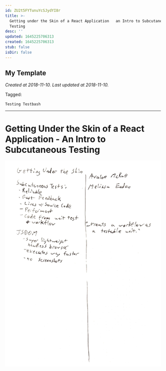 ```yaml
---
id: ZU2t5FYTunuYcSJydYI8r
title: >-
  Getting under the Skin of a React Application   an Intro to Subcutaneous
  Testing
desc: ''
updated: 1645225706313
created: 1645225706313
stub: false
isDir: false
---
```

My Template
---

_Created at 2018-11-10._
_Last updated at 2018-11-10._



Tagged: 
```
Testing Testbash
```


---

# Getting Under the Skin of a React Application - An Intro to Subcutaneous Testing


![RB 2018-11-1012.jpg](assets/RB-2018-11-1012.jpg)

